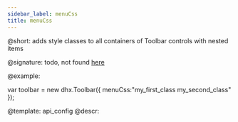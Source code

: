```yaml
---
sidebar_label: menuCss
title: menuCss
---          
```


@short: adds style classes to all containers of Toolbar controls with nested items 

@signature: todo, not found [here](https://cdn.dhtmlx.com/suite/pro/edge/types/ts-toolbar/sources/types.d.ts)

@example: 
<style>
    .my_first_class {
        /*some styles*/
    }
 
    .my_second_class {
        /*some styles*/
    }
</style>
 
var toolbar = new dhx.Toolbar({
    menuCss:"my_first_class my_second_class"
});


@template:	api_config
@descr: 

